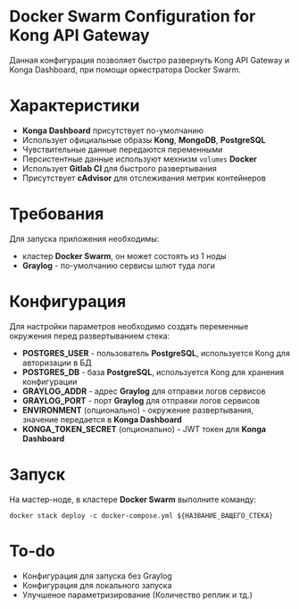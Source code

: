 # **Docker Swarm Configuration for Kong API Gateway**
Данная конфигурация позволяет быстро развернуть Kong API Gateway и Konga Dashboard, при помощи оркестратора Docker Swarm.

# Характеристики
* **Konga Dashboard** присутствует по-умолчанию
* Использует официальные образы **Kong**, **MongoDB**, **PostgreSQL**
* Чувствительные данные передаются переменными
* Персистентные данные используют мехнизм ```volumes``` **Docker**
* Использует **Gitlab CI** для быстрого развертывания
* Присутствует **cAdvisor** для отслеживания метрик контейнеров

# Требования
Для запуска приложения необходимы:
* кластер **Docker Swarm**, он может состоять из 1 ноды
* **Graylog** - по-умолчанию сервисы шлют туда логи

# Конфигурация
Для настройки параметров необходимо создать переменные окружения перед развертыванием стека:

* **POSTGRES_USER** - пользователь **PostgreSQL**, используется Kong для авторизации в БД
* **POSTGRES_DB** - база **PostgreSQL**, используется Kong для хранения конфигурации
* **GRAYLOG_ADDR** - адрес **Graylog** для отправки логов сервисов
* **GRAYLOG_PORT** - порт **Graylog** для отправки логов сервисов
* **ENVIRONMENT** (опционально) - окружение развертывания, значение передается в **Konga Dashboard**
* **KONGA_TOKEN_SECRET** (опционально) - JWT токен для **Konga Dashboard**

# Запуск
На мастер-ноде, в кластере **Docker Swarm** выполните команду:
```
docker stack deploy -c docker-compose.yml ${НАЗВАНИЕ_ВАЩЕГО_СТЕКА}
```

# To-do

* Конфигурация для запуска без Graylog
* Конфигурация для локального запуска
* Улучшеное параметризирование (Количество реплик и тд.)
